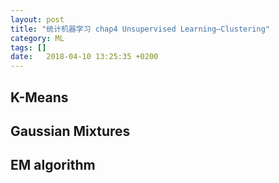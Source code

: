 ```yaml
---
layout: post
title: "统计机器学习 chap4 Unsupervised Learning—Clustering"
category: ML
tags: []
date:   2018-04-10 13:25:35 +0200
---
```


## K-Means



## Gaussian Mixtures



## EM algorithm